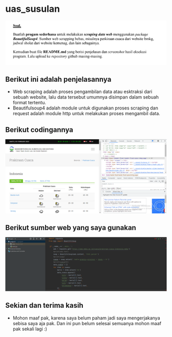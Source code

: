 # uas_susulan

![gambar1](ss/ss_soal.PNG)

## Berikut ini adalah penjelasannya
* Web scraping adalah proses pengambilan data atau esktraksi dari sebuah website, lalu data tersebut umumnya disimpan dalam sebuah format tertentu.
* Beautifulsoup4 adalah module untuk digunakan proses scraping dan request adalah module http untuk melakukan proses mengambil data.

## Berikut codingannya

![gambar2](ss/ss_2.PNG)

## Berikut sumber web yang saya gunakan

![gambar3](ss/ss1.PNG)

## Sekian dan terima kasih
* Mohon maaf pak, karena saya belum paham jadi saya mengerjakanya sebisa saya aja pak. Dan ini pun belum selesai semuanya mohon maaf pak sekali lagi :)
